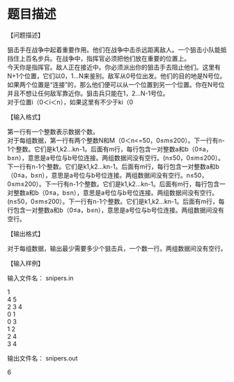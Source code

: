 # 题目描述


<p>
	【问题描述】
</p>
<p>
	狙击手在战争中起着重要作用。他们在战争中击杀远距离敌人。一个狙击小队能抵挡住上百名步兵。在战争中，指挥官必须把他们放在重要的位置上。<br/>
今天你是指挥官。敌人正在接近中。你必须派出你的狙击手去阻止他们。这里有N+1个位置，它们以0，1...N来鉴别。敌军从0号位出发。他们的目的地是N号位。如果两个位置是“连接”的，那么他们便可以从一个位置到另一个位置。你在N号位并且不想让任何敌军靠近你。狙击兵只能在1，2...N-1号位。<br/>
对于位置i（0＜i＜n），如果这里有不少于ki（0<ki≤100）个狙击兵便没有人能够通过。那意味着没有敌军能来到这个位置，他们会像其他位置前进。他们会在到达之前开枪。请注意0号位与n号位不连接。(i＜n），如果这里有不少于ki（0＜ki≤100）个狙击兵便没有人能够通过。那意味着没有敌军能来到这个位置，他们会像其他位置前进。他们会在到达之前开枪。请注意0号位与n号位不连接。(i＜n），如果这里有不少于ki（0<ki≤100）个狙击兵便没有人能够通过。那意味着没有敌军能来到这个位置，他们会像其他位置前进。他们会在到达之前开枪。请注意0号位与n号位不连接。(i＜n），如果这里有不少于ki（0＜ki≤100）个狙击兵便没有人能够通过。那意味着没有敌军能来到这个位置，他们会像其他位置前进。他们会在到达之前开枪。请注意0号位与n号位不连接。<ki≤100）个狙击兵便没有人能够通过。那意味着没有敌军能来到这个位置，他们会像其他位置前进。他们会在到达之前开枪。请注意0号位与n号位不连接。(i＜n），如果这里有不少于ki（0＜ki≤100）个狙击兵便没有人能够通过。那意味着没有敌军能来到这个位置，他们会像其他位置前进。他们会在到达之前开枪。请注意0号位与n号位不连接。(i＜n），如果这里有不少于ki（0＜ki≤100）个狙击兵便没有人能够通过。那意味着没有敌军能来到这个位置，他们会像其他位置前进。他们会在到达之前开枪。请注意0号位与n号位不连接。(i＜n），如果这里有不少于ki（0＜ki≤100）个狙击兵便没有人能够通过。那意味着没有敌军能来到这个位置，他们会像其他位置前进。他们会在到达之前开枪。请注意0号位与n号位不连接。<></ki≤100）个狙击兵便没有人能够通过。那意味着没有敌军能来到这个位置，他们会像其他位置前进。他们会在到达之前开枪。请注意0号位与n号位不连接。(i＜n），如果这里有不少于ki（0＜ki≤100）个狙击兵便没有人能够通过。那意味着没有敌军能来到这个位置，他们会像其他位置前进。他们会在到达之前开枪。请注意0号位与n号位不连接。(i＜n），如果这里有不少于ki（0<ki≤100）个狙击兵便没有人能够通过。那意味着没有敌军能来到这个位置，他们会像其他位置前进。他们会在到达之前开枪。请注意0号位与n号位不连接。(i＜n），如果这里有不少于ki（0＜ki≤100）个狙击兵便没有人能够通过。那意味着没有敌军能来到这个位置，他们会像其他位置前进。他们会在到达之前开枪。请注意0号位与n号位不连接。<ki≤100）个狙击兵便没有人能够通过。那意味着没有敌军能来到这个位置，他们会像其他位置前进。他们会在到达之前开枪。请注意0号位与n号位不连接。(i＜n），如果这里有不少于ki（0＜ki≤100）个狙击兵便没有人能够通过。那意味着没有敌军能来到这个位置，他们会像其他位置前进。他们会在到达之前开枪。请注意0号位与n号位不连接。(i＜n），如果这里有不少于ki（0＜ki≤100）个狙击兵便没有人能够通过。那意味着没有敌军能来到这个位置，他们会像其他位置前进。他们会在到达之前开枪。请注意0号位与n号位不连接。(i＜n），如果这里有不少于ki（0＜ki≤100）个狙击兵便没有人能够通过。那意味着没有敌军能来到这个位置，他们会像其他位置前进。他们会在到达之前开枪。请注意0号位与n号位不连接。<>
</p>
<p>
	【输入格式】
</p>
<p>
	第一行有一个整数表示数据个数。<br/>
对于每组数据，第一行有两个整数N和M（0＜n&lt;=50，0≤m≤200）。下一行有n-1个整数。它们是k1,k2...kn-1。后面有m行，每行包含一对整数a和b（0≤a，b≤n），意思是a号位与b号位连接。两组数据间没有空行。(n≤50，0≤m≤200）。下一行有n-1个整数。它们是k1,k2...kn-1。后面有m行，每行包含一对整数a和b（0≤a，b≤n），意思是a号位与b号位连接。两组数据间没有空行。n≤50，0≤m≤200）。下一行有n-1个整数。它们是k1,k2...kn-1。后面有m行，每行包含一对整数a和b（0≤a，b≤n），意思是a号位与b号位连接。两组数据间没有空行。(n≤50，0≤m≤200）。下一行有n-1个整数。它们是k1,k2...kn-1。后面有m行，每行包含一对整数a和b（0≤a，b≤n），意思是a号位与b号位连接。两组数据间没有空行。
</p>
<p>
	【输出格式】
</p>
<p>
	对于每组数据，输出最少需要多少个狙击兵，一个数一行。两组数据间没有空行。
</p>
<p>
	【输入样例】
</p>
<p>
	输入文件名： snipers.in
</p>
<p>
	1 <br/>
4 5 <br/>
2 3 4 <br/>
0 1 <br/>
0 3 <br/>
1 2 <br/>
2 4 <br/>
3 4
</p>
<p>
	输出文件名： snipers.out
</p>
<p>
	6
</p>
<p>
	<br/>
</p>
